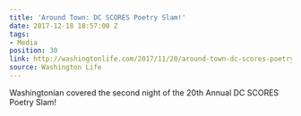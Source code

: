 ```yaml
---
title: 'Around Town: DC SCORES Poetry Slam!'
date: 2017-12-18 18:57:00 Z
tags:
- Media
position: 30
link: http://washingtonlife.com/2017/11/20/around-town-dc-scores-poetry-slam/
source: Washington Life
---
```


Washingtonian covered the second night of the 20th Annual DC SCORES Poetry Slam!